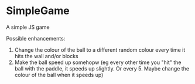 # SimpleGame

A simple JS game

Possible enhancements:

1. Change the colour of the ball to a different random colour every time it hits the wall and/or blocks
2. Make the ball speed up somehopw (eg every other time you "hit" the ball with the paddle, it speeds up slightly. Or every 5. Maybe change the colour of the ball when it speeds up)
